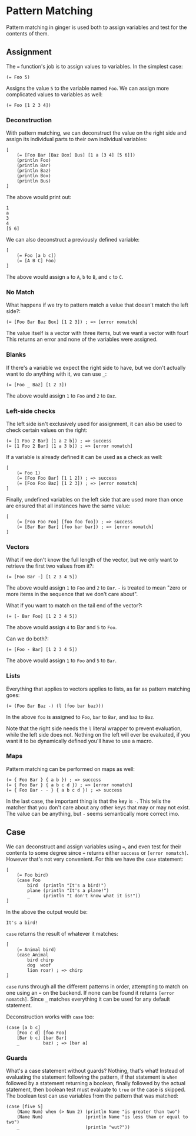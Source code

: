 # Pattern Matching

Pattern matching in ginger is used both to assign variables and test for the contents of them.

## Assignment

The `=` function's job is to assign values to variables. In the simplest case:
```
(= Foo 5)
```

Assigns the value `5` to the variable named `Foo`. We can assign more complicated values to variables
as well:
```
(= Foo [1 2 3 4])
```

### Deconstruction

With pattern matching, we can deconstruct the value on the right side and assign its individual parts
to their own individual variables:
```
[
    (= [Foo Bar [Baz Box] Bus] [1 a [3 4] [5 6]])
    (println Foo)
    (println Bar)
    (println Baz)
    (println Box)
    (println Bus)
]
```

The above would print out:
```
1
a
3
4
[5 6]
```

We can also deconstruct a previously defined variable:
```
[
    (= Foo [a b c])
    (= [A B C] Foo)
]
```

The above would assign `a` to `A`, `b` to `B`, and `c` to `C`.

### No Match

What happens if we try to pattern match a value that doesn't match the left side?:
```
(= [Foo Bar Baz Box] [1 2 3]) ; => [error nomatch]
```

The value itself is a vector with three items, but we want a vector with four! This returns an error
and none of the variables were assigned.

### Blanks

If there's a variable we expect the right side to have, but we don't actually want to do anything with
it, we can use `_`:
```
(= [Foo _ Baz] [1 2 3])
```

The above would assign `1` to `Foo` and `2` to `Baz`.

### Left-side checks

The left side isn't exclusively used for assignment, it can also be used to check certain values on
the right:
```
(= [1 Foo 2 Bar] [1 a 2 b]) ; => success
(= [1 Foo 2 Bar] [1 a 3 b]) ; => [error nomatch]
```

If a variable is already defined it can be used as a check as well:
```
[
    (= Foo 1)
    (= [Foo Foo Bar] [1 1 2]) ; => success
    (= [Foo Foo Baz] [1 2 3]) ; => [error nomatch]
]
```

Finally, undefined variables on the left side that are used more than once are ensured that all
instances have the same value:
```
[
    (= [Foo Foo Foo] [foo foo foo]) ; => success
    (= [Bar Bar Bar] [foo bar bar]) ; => [error nomatch]
]
```

### Vectors

What if we don't know the full length of the vector, but we only want to retrieve the first two values
from it?:
```
(= [Foo Bar -] [1 2 3 4 5])
```

The above would assign `1` to `Foo` and `2` to `Bar`. `-` is treated to mean "zero or more items in the sequence
that we don't care about".

What if you want to match on the tail end of the vector?:
```
(= [- Bar Foo] [1 2 3 4 5])
```

The above would assign `4` to Bar and `5` to `Foo`.

Can we do both?:
```
(= [Foo - Bar] [1 2 3 4 5])
```

The above would assign `1` to `Foo` and `5` to `Bar`.

### Lists

Everything that applies to vectors applies to lists, as far as pattern matching goes:
```
(= (Foo Bar Baz -) (l (foo bar baz)))
```

In the above `foo` is assigned to `Foo`, `bar` to `Bar`, and `baz` to `Baz`.

Note that the right side needs the `l` literal wrapper to prevent evaluation, while
the left side does not. Nothing on the left will ever be evaluated, if you want it
to be dynamically defined you'll have to use a macro.

### Maps

Pattern matching can be performed on maps as well:
```
(= { Foo Bar } { a b }) ; => success
(= { Foo Bar } { a b c d }) ; => [error nomatch]
(= { Foo Bar - - } { a b c d }) ; => success
```

In the last case, the important thing is that the key is `-`. This tells the matcher
that you don't care about any other keys that may or may not exist. The value can be
anything, but `-` seems semantically more correct imo.

## Case

We can deconstruct and assign variables using `=`, and even test for their contents
to some degree since `=` returns either `success` or `[error nomatch]`. However
that's not very convenient. For this we have the `case` statement:
```
[
    (= Foo bird)
    (case Foo
        bird  (println "It's a bird!")
        plane (println "It's a plane!")
        _     (println "I don't know what it is!"))
]
```

In the above the output would be:
```
It's a bird!
```

`case` returns the result of whatever it matches:
```
[
    (= Animal bird)
    (case Animal
        bird chirp
        dog  woof
        lion roar) ; => chirp
]
```

`case` runs through all the different patterns in order, attempting to match on one
using an `=` on the backend. If none can be found it returns `[error nomatch]`. Since
`_` matches everything it can be used for any default statement.

Deconstruction works with `case` too:
```
(case [a b c]
    [Foo c d] [foo Foo]
    [Bar b c] [bar Bar]
    _         baz) ; => [bar a]
```

### Guards

What's a case statement without guards? Nothing, that's what! Instead of evaluating the statement
following the pattern, if that statement is `when` followed by a statement returning a boolean,
finally followed by the actual statement, then boolean test must evaluate to `true` or the
case is skipped. The boolean test can use variables from the pattern that was matched:
```
(case [five 5]
    (Name Num) when (> Num 2) (println Name "is greater than two")
    (Name Num)                (println Name "is less than or equal to two")
    _                         (println "wut?"))
```
